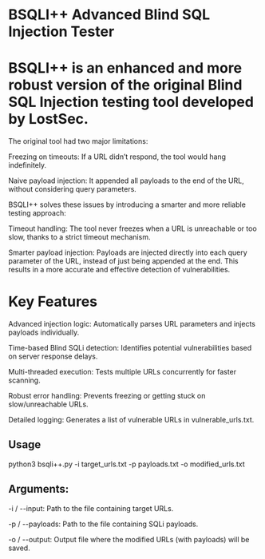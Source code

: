 # BSQLI++  Advanced Blind SQL Injection Tester
# BSQLI++ is an enhanced and more robust version of the original Blind SQL Injection testing tool developed by LostSec.
The original tool had two major limitations:

Freezing on timeouts: If a URL didn’t respond, the tool would hang indefinitely.

Naive payload injection: It appended all payloads to the end of the URL, without considering query parameters.

BSQLI++ solves these issues by introducing a smarter and more reliable testing approach:

Timeout handling: The tool never freezes when a URL is unreachable or too slow, thanks to a strict timeout mechanism.

Smarter payload injection: Payloads are injected directly into each query parameter of the URL, instead of just being appended at the end. This results in a more accurate and effective detection of vulnerabilities.

# Key Features
Advanced injection logic: Automatically parses URL parameters and injects payloads individually.

Time-based Blind SQLi detection: Identifies potential vulnerabilities based on server response delays.

Multi-threaded execution: Tests multiple URLs concurrently for faster scanning.

Robust error handling: Prevents freezing or getting stuck on slow/unreachable URLs.

Detailed logging: Generates a list of vulnerable URLs in vulnerable_urls.txt.

## Usage

python3 bsqli++.py -i target_urls.txt -p payloads.txt -o modified_urls.txt
## Arguments:

-i / --input: Path to the file containing target URLs.

-p / --payloads: Path to the file containing SQLi payloads.

-o / --output: Output file where the modified URLs (with payloads) will be saved.


